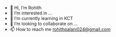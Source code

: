 - 👋 Hi, I’m Rohith 
- 👀 I’m interested in ...
- 🌱 I’m currently learning in KCT <Automobile engineer>
- 💞️ I’m looking to collaborate on ...
- 📫 How to reach me rohithpalani024@gmail.com

<!---
rohith2481/rohith2481 is a ✨ special ✨ repository because its `README.md` (this file) appears on your GitHub profile.
You can click the Preview link to take a look at your changes.
--->
